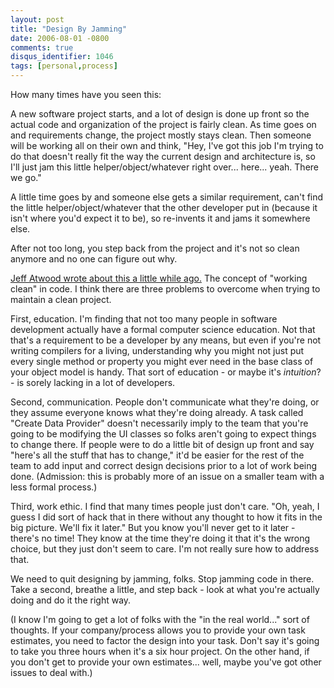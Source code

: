 ```yaml
---
layout: post
title: "Design By Jamming"
date: 2006-08-01 -0800
comments: true
disqus_identifier: 1046
tags: [personal,process]
---
```

How many times have you seen this:

 A new software project starts, and a lot of design is done up front so
the actual code and organization of the project is fairly clean. As time
goes on and requirements change, the project mostly stays clean. Then
someone will be working all on their own and think, "Hey, I've got this
job I'm trying to do that doesn't really fit the way the current design
and architecture is, so I'll just jam this little helper/object/whatever
right over... here... yeah. There we go."

 A little time goes by and someone else gets a similar requirement,
can't find the little helper/object/whatever that the other developer
put in (because it isn't where you'd expect it to be), so re-invents it
and jams it somewhere else.

 After not too long, you step back from the project and it's not so
clean anymore and no one can figure out why.

 [Jeff Atwood wrote about this a little while
ago.](http://www.codinghorror.com/blog/archives/000593.html) The concept
of "working clean" in code. I think there are three problems to overcome
when trying to maintain a clean project.

 First, education. I'm finding that not too many people in software
development actually have a formal computer science education. Not that
that's a requirement to be a developer by any means, but even if you're
not writing compilers for a living, understanding why you might not just
put every single method or property you might ever need in the base
class of your object model is handy. That sort of education - or maybe
it's *intuition*? - is sorely lacking in a lot of developers.

 Second, communication. People don't communicate what they're doing, or
they assume everyone knows what they're doing already. A task called
"Create Data Provider" doesn't necessarily imply to the team that you're
going to be modifying the UI classes so folks aren't going to expect
things to change there. If people were to do a little bit of design up
front and say "here's all the stuff that has to change," it'd be easier
for the rest of the team to add input and correct design decisions prior
to a lot of work being done. (Admission: this is probably more of an
issue on a smaller team with a less formal process.)

 Third, work ethic. I find that many times people just don't care. "Oh,
yeah, I guess I did sort of hack that in there without any thought to
how it fits in the big picture. We'll fix it later." But you know you'll
never get to it later - there's no time! They know at the time they're
doing it that it's the wrong choice, but they just don't seem to care.
I'm not really sure how to address that.

 We need to quit designing by jamming, folks. Stop jamming code in
there. Take a second, breathe a little, and step back - look at what
you're actually doing and do it the right way.

 (I know I'm going to get a lot of folks with the "in the real world..."
sort of thoughts. If your company/process allows you to provide your own
task estimates, you need to factor the design into your task. Don't say
it's going to take you three hours when it's a six hour project. On the
other hand, if you don't get to provide your own estimates... well,
maybe you've got other issues to deal with.)
